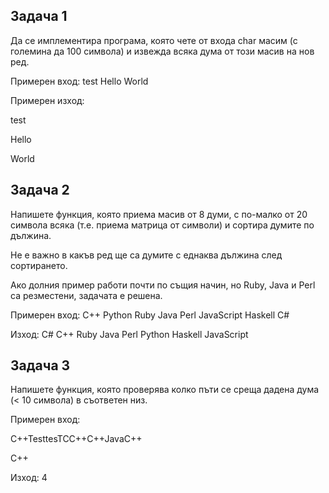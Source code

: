 ## Задача 1 
Да се имплементира програма, която чете от входа char масим (с големина да 100 символа) и извежда всяка дума от този масив на нов ред.

Примерeн вход: test Hello World

Примерен изход: 

test

Hello

World

## Задача 2  
Напишете функция, която приема масив от 8 думи, с по-малко от 20 символа всяка (т.е. приема матрица от символи) и сортира думите по дължина.

Не е важно в какъв ред ще са думите с еднаква дължина след сортирането.

Ако долния пример работи почти по същия начин, но Ruby, Java и Perl са резместени, задачата е решена.

Примерен вход:	C++  Python  Ruby  Java  Perl  JavaScript  Haskell  C#
	
Изход:		C#  C++  Ruby  Java  Perl  Python  Haskell  JavaScript

## Задача 3  
Напишете функция, която проверява колко пъти се среща дадена дума (< 10 символа) в съответен низ.

Примерен вход: 

C++TesttesTCC++C++JavaC++    

C++

Изход: 4

